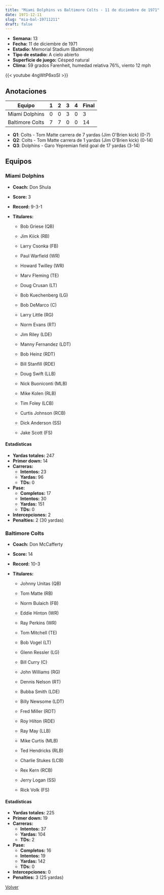 ```yaml
---
title: "Miami Dolphins vs Baltimore Colts - 11 de diciembre de 1971"
date: 1971-12-11
slug: "mia-bal-19711211"
draft: false
---
```


- **Semana:** 13
- **Fecha:** 11 de diciembre de 1971
- **Estadio:** Memorial Stadium (Baltimore)
- **Tipo de estadio:** A cielo abierto
- **Superficie de juego:** Césped natural
- **Clima:** 59 grados Farenheit, humedad relativa 76%, viento 12 mph


{{< youtube 4ngWtP6xoSI >}}


## Anotaciones
| Equipo | 1 | 2 | 3 | 4 | Final |
|--------|---|---|---|---|-------|
| Miami Dolphins  | 0 | 0 | 3 | 0  | 3 |
| Baltimore Colts  | 7 | 7 | 0 | 0  | 14 |
- **Q1**: Colts - Tom Matte carrera de 7 yardas (Jim O'Brien kick) (0-7)
- **Q2**: Colts - Tom Matte carrera de 1 yardas (Jim O'Brien kick) (0-14)
- **Q3**: Dolphins - Garo Yepremian field goal de 17 yardas (3-14)


## Equipos


### Miami Dolphins
* **Coach:** Don Shula
* **Score:** 3
* **Record:** 9-3-1
* **Titulares:** 

  * Bob Griese (QB) 

  * Jim Kiick (RB) 

  * Larry Csonka (FB) 

  * Paul Warfield (WR) 

  * Howard Twilley (WR) 

  * Marv Fleming (TE) 

  * Doug Crusan (LT) 

  * Bob Kuechenberg (LG) 

  * Bob DeMarco (C) 

  * Larry Little (RG) 

  * Norm Evans (RT) 

  * Jim Riley (LDE) 

  * Manny Fernandez (LDT) 

  * Bob Heinz (RDT) 

  * Bill Stanfill (RDE) 

  * Doug Swift (LLB) 

  * Nick Buoniconti (MLB) 

  * Mike Kolen (RLB) 

  * Tim Foley (LCB) 

  * Curtis Johnson (RCB) 

  * Dick Anderson (SS) 

  * Jake Scott (FS) 

#### Estadísticas
* **Yardas totales:** 247
* **Primer down:** 14
* **Carreras:**
  * **Intentos:** 23
  * **Yardas:** 96
  * **TDs:** 0
* **Pase:**
  * **Completos:** 17
  * **Intentos:** 30
  * **Yardas:** 151
  * **TDs:** 0
* **Intercepciones:** 2
* **Penalties:** 2 (30 yardas)

### Baltimore Colts
* **Coach:** Don McCafferty
* **Score:** 14
* **Record:** 10-3
* **Titulares:** 

  * Johnny Unitas (QB) 

  * Tom Matte (RB) 

  * Norm Bulaich (FB) 

  * Eddie Hinton (WR) 

  * Ray Perkins (WR) 

  * Tom Mitchell (TE) 

  * Bob Vogel (LT) 

  * Glenn Ressler (LG) 

  * Bill Curry (C) 

  * John Williams (RG) 

  * Dennis Nelson (RT) 

  * Bubba Smith (LDE) 

  * Billy Newsome (LDT) 

  * Fred Miller (RDT) 

  * Roy Hilton (RDE) 

  * Ray May (LLB) 

  * Mike Curtis (MLB) 

  * Ted Hendricks (RLB) 

  * Charlie Stukes (LCB) 

  * Rex Kern (RCB) 

  * Jerry Logan (SS) 

  * Rick Volk (FS) 

#### Estadísticas
* **Yardas totales:** 225
* **Primer down:** 19
* **Carreras:**
  * **Intentos:** 37
  * **Yardas:** 104
  * **TDs:** 2
* **Pase:**
  * **Completos:** 16
  * **Intentos:** 19
  * **Yardas:** 142
  * **TDs:** 0
* **Intercepciones:** 0
* **Penalties:** 3 (25 yardas)


[Volver](/historia/1971)
